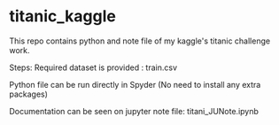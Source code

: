 # titanic_kaggle
This repo contains python and note file of my kaggle's titanic challenge work.


Steps:
Required dataset is provided : train.csv

Python file can be run directly in Spyder (No need to install any extra packages)

Documentation can be seen on jupyter note file: titani_JUNote.ipynb

